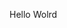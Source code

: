 Hello Wolrd































































































































































